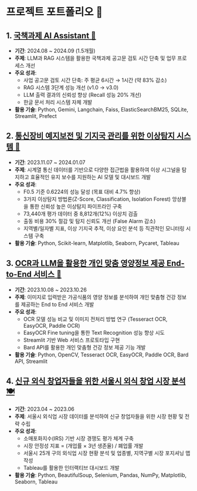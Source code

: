 # 프로젝트 포트폴리오 🚀

## 1. [국책과제 AI Assistant 🤖]([PoC]%20국책과제%20AI%20Assistant/README.md)
- **기간**: 2024.08 ~ 2024.09 (1.5개월)
- **주제**: LLM과 RAG 시스템을 활용한 국책과제 공고문 검토 시간 단축 및 업무 프로세스 개선
- **주요 성과**:
  - 사업 공고문 검토 시간 단축: 주 평균 6시간 → 1시간 (약 83% 감소)
  - RAG 시스템 3단계 성능 개선 (v1.0 → v3.0)
  - LLM 출력 결과의 신뢰성 향상 (Recall 성능 20% 개선)
  - 한글 문서 처리 시스템 자체 개발
- **활용 기술**: Python, Gemini, Langchain, Faiss, ElasticSearchBM25, SQLite, Streamlit, Prefect

## 2. [통신장비 예지보전 및 기지국 관리를 위한 이상탐지 시스템 📡]([프로젝트]%20통신장비%20예지보전%20및%20기지국%20관리를%20위한%20이상탐지%20시스템/README.md)
- **기간**: 2023.11.07 ~ 2024.01.07
- **주제**: 시계열 통신 데이터를 기반으로 다양한 접근법을 활용하여 이상 시그널을 탐지하고 효율적인 유지 보수를 지원하는 AI 모델 및 대시보드 개발
- **주요 성과**:
  - F0.5 기준 0.6224의 성능 달성 (목표 대비 4.7% 향상)
  - 3가지 이상탐지 방법론(Z-Score, Classification, Isolation Forest) 앙상블을 통한 신뢰성 높은 이상탐지 파이프라인 구축
  - 73,440개 평가 데이터 중 8,812개(12%) 이상치 검출
  - 출동 비용 30% 절감 및 탐지 신뢰도 개선 (False Alarm 감소)
  - 지역별/일자별 지표, 이상 기지국 추적, 이상 요인 분석 등 직관적인 모니터링 시스템 구축
- **활용 기술**: Python, Scikit-learn, Matplotlib, Seaborn, Pycaret, Tableau

## 3. [OCR과 LLM을 활용한 개인 맞춤 영양정보 제공 End-to-End 서비스 🥗]([프로젝트]%20OCR과%20LLM을%20활용한%20개인%20맞춤%20영양정보%20제공%20End-to-End%20서비스/README.md)
- **기간**: 2023.10.08 ~ 2023.10.26
- **주제**: 이미지로 입력받은 가공식품의 영양 정보를 분석하여 개인 맞춤형 건강 정보를 제공하는 End to End 서비스 개발
- **주요 성과**:
  - OCR 모델 성능 비교 및 이미지 전처리 방법 연구 (Tesseract OCR, EasyOCR, Paddle OCR)
  - EasyOCR Fine tuning을 통한 Text Recognition 성능 향상 시도
  - Streamlit 기반 Web 서비스 프로토타입 구현
  - Bard API를 활용한 개인 맞춤형 건강 정보 제공 기능 개발
- **활용 기술**: Python, OpenCV, Tesseract OCR, EasyOCR, Paddle OCR, Bard API, Streamlit

## 4. [신규 외식 창업자들을 위한 서울시 외식 창업 시장 분석 🍽️]([프로젝트]%20신규%20외식%20창업자들을%20위한%20서울시%20외식%20창업%20시장%20분석/README.md)
- **기간**: 2023.04 ~ 2023.06
- **주제**: 서울시 외식업 시장 데이터를 분석하여 신규 창업자들을 위한 시장 현황 및 전략 수립
- **주요 성과**:
  - 소매포화지수(IRS) 기반 시장 경쟁도 평가 체계 구축
  - 시장 안정성 지표 = (개업률 × 3년 생존율) / 폐업률 개발
  - 서울시 25개 구의 외식업 시장 현황 분석 및 업종별, 지역구별 시장 포지셔닝 맵 작성
  - Tableau를 활용한 인터랙티브 대시보드 개발
- **활용 기술**: Python, BeautifulSoup, Selenium, Pandas, NumPy, Matplotlib, Seaborn, Tableau 